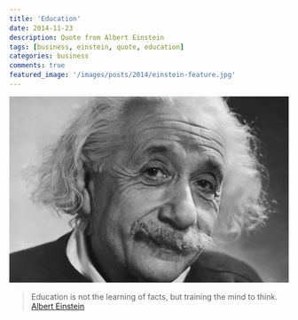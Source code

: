 ```yaml
---
title: 'Education'
date: 2014-11-23
description: Quote from Albert Einstein
tags: [business, einstein, quote, education]
categories: business
comments: true
featured_image: '/images/posts/2014/einstein-feature.jpg'
---
```


![](/images/posts/2014/einstein.jpg)

> Education is not the learning of facts, but training the mind to think.
> [Albert Einstein](https://en.wikipedia.org/wiki/Albert_Einstein)